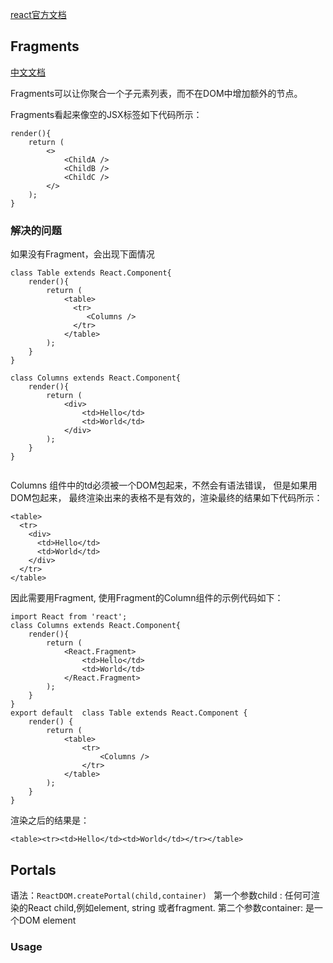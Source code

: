 [react官方文档](https://reactjs.org/docs/fragments.html)

## Fragments
[中文文档](https://doc.react-china.org/docs/fragments.html)

Fragments可以让你聚合一个子元素列表，而不在DOM中增加额外的节点。

Fragments看起来像空的JSX标签如下代码所示：
````
render(){
	return (
		<>
			<ChildA />
			<ChildB />
			<ChildC />
		</>
	);
}

````

### 解决的问题

如果没有Fragment，会出现下面情况
````
class Table extends React.Component{
	render(){
		return (
			<table>
			  <tr>
                 <Columns />
			  </tr>
			</table>
		);
	}
}

class Columns extends React.Component{
	render(){
		return (
			<div>
				<td>Hello</td>
				<td>World</td>
			</div>
		);
	}
}


````

Columns 组件中的td必须被一个DOM包起来，不然会有语法错误，
但是如果用DOM包起来， 最终渲染出来的表格不是有效的，渲染最终的结果如下代码所示：

````
<table>
  <tr>
    <div>
      <td>Hello</td>
      <td>World</td>
    </div>
  </tr>
</table>

````

因此需要用Fragment, 使用Fragment的Column组件的示例代码如下：
````
import React from 'react';
class Columns extends React.Component{
    render(){
        return (
            <React.Fragment>
                <td>Hello</td>
                <td>World</td>
            </React.Fragment>
        );
    }
}
export default  class Table extends React.Component {
    render() {
        return (
            <table>
                <tr>
                    <Columns />
                </tr>
            </table>
        );
    }
}

````

渲染之后的结果是：
````
<table><tr><td>Hello</td><td>World</td></tr></table>

````




## Portals

语法：```ReactDOM.createPortal(child,container) ```
第一个参数child :  任何可渲染的React child,例如element, string 或者fragment.
第二个参数container: 是一个DOM element

### Usage
